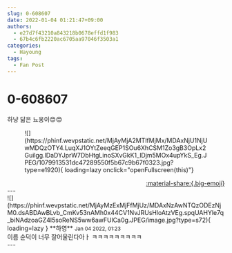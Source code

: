 ```yaml
---
slug: 0-608607
date: 2022-01-04 01:21:47+09:00
authors:
  - e27d7f43210a843218b0678effd1f983
  - 67b4c6fb2220ac6705aa97046f3503a1
categories:
  - Hayoung
tags:
  - Fan Post
---
```


# 0-608607

<div class="post-container" markdown="1">
<div class="content-container md-sidebar__scrollwrap" markdown="1">

하냥 닮은 뇨옹이😊😊
<figure markdown="1">
![](https://phinf.wevpstatic.net/MjAyMjA2MTlfMjMx/MDAxNjU1NjUwMDQzOTY4.LuqXJ1OYtZeeqGEP1SOu6XhCSM1Zo3gB3OpLx2Guilgg.lDaDYJprW7DbHtgLinoSXvGkK1_lDjm5MOx4upYkS_Eg.JPEG/1079913531dc47289550f5b67c9b67f0323.jpg?type=e1920){ loading=lazy onclick="openFullscreen(this)"}
</figure>


</div>
</div>

<div style="text-align: right;" markdown="1">
<a href="https://weverse.io/fromis9/fanpost/0-608607" style="text-align: right;">:material-share:{.big-emoji}</a>
</div>
---

<div class="comments-container md-sidebar__scrollwrap" markdown="1">
<div class="comment" markdown="1">
<div class='id-container' markdown="1">
![](https://phinf.wevpstatic.net/MjAyMzExMjFfMjUz/MDAxNzAwNTQzODEzNjM0.dsABDAwBLvb_CmKv53nAMh0x44CV1NvJRUsHloAtzVEg.spqUAHYle7q_biNAdzoaGZ4l5soReNS5ww6awFUlCa0g.JPEG/image.jpg?type=s72){ loading=lazy }
**<span class="artist">하영</span>** <small>Jan 04 2022, 01:23</small><br>
</div>
<div class='comment-body' markdown="1">
이름 순덕이 너무 잘어울린다아ㅏ ㅋㅋㅋㅋㅋㅋㅋㅋㅋ
</div>
</div>
</div>
---
